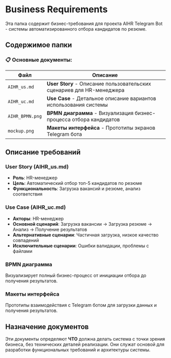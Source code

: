 # Business Requirements

Эта папка содержит бизнес-требования для проекта AIHR Telegram Bot - системы автоматизированного отбора кандидатов по резюме.

## Содержимое папки

### 📋 Основные документы:

| Файл | Описание |
|------|-----------|
| `AIHR_us.md` | **User Story** - Описание пользовательских сценариев для HR-менеджера |
| `AIHR_uc.md` | **Use Case** - Детальное описание вариантов использования системы |
| `AIHR_BPMN.png` | **BPMN диаграмма** - Визуализация бизнес-процесса отбора кандидатов |
| `mockup.png` | **Макеты интерфейса** - Прототипы экранов Telegram бота |

## Описание требований

### User Story (AIHR_us.md)
- **Роль**: HR-менеджер
- **Цель**: Автоматический отбор топ-5 кандидатов по резюме
- **Функциональность**: Загрузка вакансий и резюме, анализ соответствия

### Use Case (AIHR_uc.md)
- **Акторы**: HR-менеджер
- **Основной сценарий**: Загрузка вакансии → Загрузка резюме → Анализ → Получение результатов
- **Альтернативные сценарии**: Частичная загрузка, низкое качество совпадений
- **Исключительные сценарии**: Ошибки валидации, проблемы с файлами

### BPMN диаграмма
Визуализирует полный бизнес-процесс от инициации отбора до получения результатов.

### Макеты интерфейса
Прототипы взаимодействия с Telegram ботом для загрузки данных и получения результатов.

## Назначение документов


Эти документы определяют **ЧТО** должна делать система с точки зрения бизнеса, без технических деталей реализации. Они служат основой для разработки функциональных требований и архитектуры системы.
